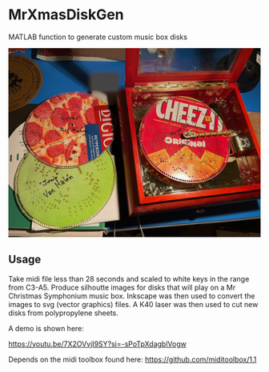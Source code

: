 # MrXmasDiskGen
MATLAB function to generate custom music box disks

![Overview image](https://github.com/thecowgoesmoo/MrXmasDiskGen/blob/main/MusicBoxDisks.jpg)

## Usage
Take midi file less than 28 seconds and scaled to white keys in the range from C3-A5.  Produce silhoutte images for disks that will play on a Mr Christmas Symphonium music box. Inkscape was then used to convert the images to svg (vector graphics) files.  A K40 laser was then used to cut new disks from polypropylene sheets.  

A demo is shown here:

https://youtu.be/7X2OVvjI9SY?si=-sPoTpXdagblVogw

Depends on the midi toolbox found here:
https://github.com/miditoolbox/1.1
